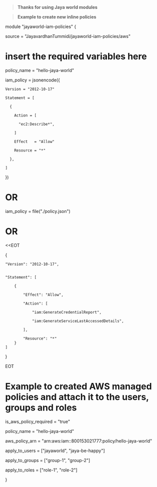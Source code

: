 > **Thanks for using Jaya world modules**

> **Example to create new inline policies**

module "jayaworld-iam-policies" {

  source  = "JayavardhanTummidi/jayaworld-iam-policies/aws"

  # insert the required variables here

  policy_name = "hello-jaya-world"

  iam_policy = jsonencode({

    Version = "2012-10-17"

    Statement = [

      {

        Action = [

          "ec2:Describe*",

        ]

        Effect   = "Allow"

        Resource = "*"

      },

    ]

  })
  
  # OR 

  iam_policy = file("./policy.json")
  
  # OR

  <<EOT


{
   
   
    "Version": "2012-10-17",
    

    "Statement": [

        {

            "Effect": "Allow",

            "Action": [

                "iam:GenerateCredentialReport",

                "iam:GenerateServiceLastAccessedDetails",

            ],

            "Resource": "*"
        }
    ]
}

EOT

  
 # Example to created AWS managed policies and attach it to the users, groups and roles

 is_aws_policy_required = "true"

 policy_name = "hello-jaya-world"

 aws_policy_arn = "arn:aws:iam::800153021777:policy/hello-jaya-world"

 apply_to_users = ["jayaworld", "jaya-be-happy"]

 apply_to_groups = ["group-1", "group-2"]

 apply_to_roles = ["role-1", "role-2"]

 
}